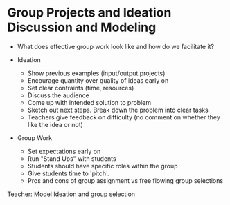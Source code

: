 # Group Projects and Ideation Discussion and Modeling

+ What does effective group work look like and how do we facilitate it?

+ Ideation
  + Show previous examples (input/output projects)
  + Encourage quantity over quality of ideas early on
  + Set clear contraints (time, resources)
  + Discuss the audience
  + Come up with intended solution to problem
  + Sketch out next steps. Break down the problem into clear tasks
  + Teachers give feedback on difficulty (no comment on whether they like the idea or not)

+ Group Work
  + Set expectations early on
  + Run "Stand Ups" with students
  + Students should have specific roles within the group
  + Give students time to 'pitch'.
  + Pros and cons of group assignment vs free flowing group selections


Teacher: Model Ideation and group selection